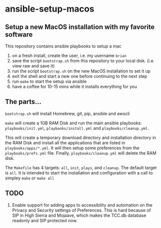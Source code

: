 # ansible-setup-macos

## Setup a new MacOS installation with my favorite software

This repository contains ansible playbooks to setup a mac

1. on a fresh install, create the user, i.e. my username `brian`
1. save the script `bootstrap.sh` from this repository to your local disk. (i.e. view raw and save it)
1. run the script `bootstrap.sh` on the new MacOS installation to set it up
1. exit the shell and start a new one before continuing to the next step
1. run `make` to start the setup via ansible
1. have a coffee for 10-15 mins while it installs everything for you

## The parts...
`bootstrap.sh` will install Homebrew, git, pip, ansible and awscli

`make` will create a 1GB RAM Disk and run the main ansible playbooks: `playbooks/init.yml`, `playbooks/install.yml` and `playbooks/cleanup.yml`.

This will create a temporary download directory and installation directory in the RAM Disk and install all the applications that are listed in `playbooks/apps/*.yml`. It will then setup some preferences from the `playbooks/prefs.yml` file.  Finally, `playbooks/cleanup.yml` will delete the RAM disk.

The `Makefile` has 4 targets: `all`, `init`, `plays`, and `cleanup`.  The default target is `all`. It is intended to start the installation and configuration with a call to simpley `make` or `make all`

## TODO
1. Enable support for adding apps to accessibility and automation on the Privacy and Security settings of Preferences.  This is hard because of SIP in High Sierra and Mojaave, which makes the TCC.db database readonly and SIP protected now.
